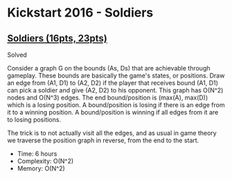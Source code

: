 # Kickstart 2016 - Soldiers

## [Soldiers (16pts, 23pts)](https://codingcompetitions.withgoogle.com/kickstart/round/0000000000201c0a/0000000000201c0b)

Solved

Consider a graph G on the bounds (As, Ds) that are achievable through gameplay.
These bounds are basically the game's states, or positions.
Draw an edge from (A1, D1) to (A2, D2) if the player that receives bound
(A1, D1) can pick a soldier and give (A2, D2) to his opponent.
This graph has O(N^2) nodes and O(N^3) edges.
The end bound/position is (max(A), max(D)) which is a losing position.
A bound/position is losing if there is an edge from it to a winning position.
A bound/position is winning if all edges from it are to losing positions.

The trick is to not actually visit all the edges, and as usual in game theory
we traverse the position graph in reverse, from the end to the start.

* Time: 6 hours
* Complexity: O(N^2)
* Memory: O(N^2)
